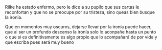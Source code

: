 Rilke ha estado enfermo, pero le dice a su pupilo que sus cartas le reconfortan y que no se preocupe por su tristeza, sino queas bien busque la ironía.

Que en momentos muy oscuros, dejarse llevar por la ironía puede hacer, que al ser un profundo descenso la ironía solo lo aconpañe hasta un punto o que si es definitivamente es algo propio que lo acompañará de por vida y que escriba pues será muy bueno
